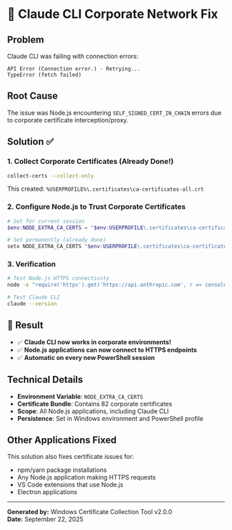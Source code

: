 # 🎯 Claude CLI Corporate Network Fix

## Problem
Claude CLI was failing with connection errors:
```
API Error (Connection error.) · Retrying...
TypeError (fetch failed)
```

## Root Cause
The issue was Node.js encountering `SELF_SIGNED_CERT_IN_CHAIN` errors due to corporate certificate interception/proxy.

## Solution ✅

### 1. **Collect Corporate Certificates** (Already Done!)
```bash
collect-certs --collect-only
```
This created: `%USERPROFILE%\.certificates\ca-certificates-all.crt`

### 2. **Configure Node.js to Trust Corporate Certificates**
```powershell
# Set for current session
$env:NODE_EXTRA_CA_CERTS = "$env:USERPROFILE\.certificates\ca-certificates-all.crt"

# Set permanently (already done)
setx NODE_EXTRA_CA_CERTS "$env:USERPROFILE\.certificates\ca-certificates-all.crt"
```

### 3. **Verification**
```bash
# Test Node.js HTTPS connectivity
node -e "require('https').get('https://api.anthropic.com', r => console.log('✅ SUCCESS:', r.statusCode)).on('error', e => console.log('❌ ERROR:', e.code))"

# Test Claude CLI
claude --version
```

## 🎉 Result
- ✅ **Claude CLI now works in corporate environments!**
- ✅ **Node.js applications can now connect to HTTPS endpoints**
- ✅ **Automatic on every new PowerShell session**

## Technical Details
- **Environment Variable**: `NODE_EXTRA_CA_CERTS`
- **Certificate Bundle**: Contains 82 corporate certificates
- **Scope**: All Node.js applications, including Claude CLI
- **Persistence**: Set in Windows environment and PowerShell profile

## Other Applications Fixed
This solution also fixes certificate issues for:
- npm/yarn package installations
- Any Node.js application making HTTPS requests
- VS Code extensions that use Node.js
- Electron applications

---
**Generated by:** Windows Certificate Collection Tool v2.0.0  
**Date:** September 22, 2025
